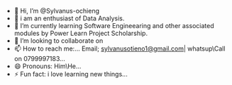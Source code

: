 - 👋 Hi, I’m @Sylvanus-ochieng
- 👀 i am an enthusiast of Data Analysis.
- 🌱 I’m currently learning Software Engineearing and other associated modules by Power Learn Project Scholarship.
- 💞️ I’m looking to collaborate on 
- 📫 How to reach me:... Email; sylvanusotieno1@gmail.com| whatsup\Call on 0799997183...
- 😄 Pronouns: Him\He...
- ⚡ Fun fact: i love learning new things...

<!---
Sylvanus-ochieng/Sylvanus-ochieng is a ✨ special ✨ repository because its `README.md` (this file) appears on your GitHub profile.
You can click the Preview link to take a look at your changes.
--->
